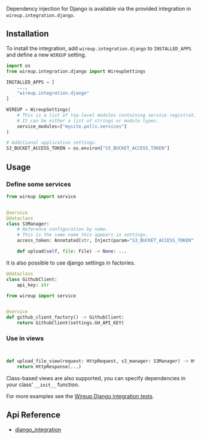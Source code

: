 Dependency injection for Django is available via the provided integration in `wireup.integration.django`.

## Installation

To install the integration, add `wireup.integration.django` to `INSTALLED_APPS` and define a new `WIREUP` setting.

```python title="settings.py"
import os
from wireup.integration.django import WireupSettings

INSTALLED_APPS = [
    ...,
    "wireup.integration.django"
]

WIREUP = WireupSettings(
    # This is a list of top-level modules containing service registrations.
    # It can be either a list of strings or module types.
    service_modules=["mysite.polls.services"]
)

# Additional application settings.
S3_BUCKET_ACCESS_TOKEN = os.environ["S3_BUCKET_ACCESS_TOKEN"]
```


## Usage

### Define some services

```python title="mysite/polls/services/s3_manager.py"
from wireup import service


@service
@dataclass
class S3Manager:
    # Reference configuration by name.
    # This is the same name this appears in settings.
    access_token: Annotated[str, Inject(param="S3_BUCKET_ACCESS_TOKEN")]

    def upload(self, file: File) -> None: ...
```

It is also possible to use django settings in factories.

```python title="mysite/polls/services/github_client.py"
@dataclass
class GithubClient:
    api_key: str
```


```python title="mysite/polls/services/factories.py"
from wireup import service


@service
def github_client_factory() -> GithubClient:
    return GithubClient(settings.GH_API_KEY)
```

### Use in views
```python title="app/views.py"


def upload_file_view(request: HttpRequest, s3_manager: S3Manager) -> HttpResponse:
    return HttpResponse(...)
```

Class-based views are also supported, you can specify dependencies in your class' `__init__` function. 


For more examples see the [Wireup Django integration tests](https://github.com/maldoinc/wireup/tree/master/test/integration/django/view.py).


## Api Reference

* [django_integration](../class/django_integration.md)
